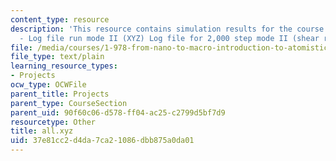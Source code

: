 ```yaml
---
content_type: resource
description: 'This resource contains simulation results for the course projects: CMDF
  - Log file run mode II (XYZ) Log file for 2,000 step mode II (shear run).'
file: /media/courses/1-978-from-nano-to-macro-introduction-to-atomistic-modeling-techniques-january-iap-2007/37e81cc2d4da7ca21086dbb875a0da01_all.xyz
file_type: text/plain
learning_resource_types:
- Projects
ocw_type: OCWFile
parent_title: Projects
parent_type: CourseSection
parent_uid: 90f60c06-d578-ff04-ac25-c2799d5bf7d9
resourcetype: Other
title: all.xyz
uid: 37e81cc2-d4da-7ca2-1086-dbb875a0da01
---
```

